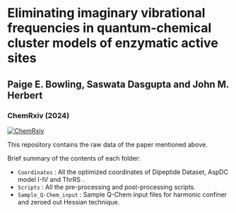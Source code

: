 # Eliminating imaginary vibrational frequencies in quantum-chemical cluster models of enzymatic active sites
## Paige E. Bowling, Saswata Dasgupta and John M. Herbert
### ChemRxiv (2024)
[![ChemRxiv](https://img.shields.io/badge/ChemRxiv-10.33774-red)](https://chemrxiv.org/engage/chemrxiv/article-details/xxxxxxxx)

This repository contains the raw data of the paper mentioned above.

Brief summary of the contents of each folder:
* ```Coordinates``` : All the optimized coordinates of Dipeptide Dataset, AspDC model I-IV and ThrRS .
* ```Scripts``` : All the pre-processing and post-processing scripts.
* ```Sample_Q-Chem_input``` : Sample Q-Chem input files for harmonic confiner and zeroed out Hessian technique.
